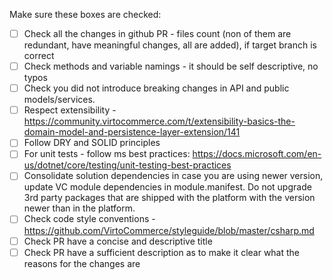 Make sure these boxes are checked:
- [ ] Check all the changes in github PR - files count (non of them are redundant, have meaningful changes, all are added), if target branch is correct
- [ ] Check methods and variable namings - it should be self descriptive, no typos
- [ ] Check you did not introduce breaking changes in API and public models/services.
- [ ] Respect extensibility - https://community.virtocommerce.com/t/extensibility-basics-the-domain-model-and-persistence-layer-extension/141
- [ ] Follow DRY and SOLID principles
- [ ] For unit tests - follow ms best practices: https://docs.microsoft.com/en-us/dotnet/core/testing/unit-testing-best-practices
- [ ] Consolidate solution dependencies in case you are using newer version, update VC module dependencies in module.manifest. Do not upgrade 3rd party packages that are shipped with the platform with the version newer than in the platform.
- [ ] Check code style conventions - https://github.com/VirtoCommerce/styleguide/blob/master/csharp.md
- [ ] Check PR have a concise and descriptive title
- [ ] Check PR have a sufficient description as to make it clear what the reasons for the changes are
